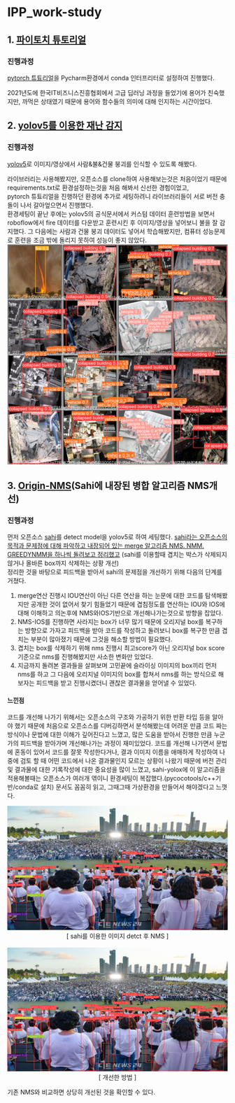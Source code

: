 # IPP_work-study

## 1. [파이토치 튜토리얼](https://github.com/KangHongJun/IPP_Xiilab/tree/main/pytorch)

### 진행과정
 [pytorch 튜툐리얼](https://tutorials.pytorch.kr/beginner/basics/quickstart_tutorial.html)을 Pycharm환경에서 conda 인터프리터로 설정하여 진행했다. 

2021년도에 한국IT비즈니스진흥협회에서 고급 딥러닝 과정을 들었기에 용어가 친숙했지만, 까먹은 상태였기 때문에 용어와 함수들의 의미에 대해 인지하는 시간이었다.



## 2. [yolov5를 이용한 재난 감지](https://github.com/KangHongJun/IPP_Xiilab/tree/main/collapse_data_train)

### 진행과정
[yolov5](https://github.com/ultralytics/yolov5)로 이미지/영상에서 사람&불&건물 붕괴를 인식할 수 있도록 해봤다.

 라이브러리는 사용해봤지만, 오픈소스를 clone하여 사용해보는것은 처음이었기 때문에 requirements.txt로 환경설정하는것을 처음 해봐서 신선한 경험이었고,<br>
pytorch 튜툐리얼을 진행하던 환경에 추가로 세팅하려니 라이브러리들이 서로 버전 충돌이 나서 갈아엎으면서 진행했다.<br>
 환경세팅이 끝난 후에는 yolov5의 공식문서에서 커스텀 데이터 훈련방법을 보면서 roboflow에서 fire 데이터를 다운받고 훈련시킨 후 이미지/영상을 넣어보니 불을 잘 감지했다.
그 다음에는 사람과 건물 붕괴 데이터도 넣어서 학습해봤지만, 컴퓨터 성능문제로 훈련을 조금 밖에 돌리지 못하여 성능이 좋지 않았다.
<img src="https://github.com/KangHongJun/IPP_Xiilab/blob/main/collapse_data_train/val_batch0_pred.jpg">



## 3. [Origin-NMS](https://github.com/KangHongJun/Origin-NMS)(Sahi에 내장된 병합 알고리즘 NMS개선)

### 진행과정

 먼저 오픈소스 [sahi](https://github.com/obss/sahi)를 detect model을 yolov5로 하여 세팅했다.
 [sahi라는 오픈소스의 목적과 문제점에 대해 파악하고 내장되어 있는 merge 알고리즘 NMS. NMM. GREEDYNMM을 하나씩 돌려보고 정리했고](https://github.com/KangHongJun/IPP_Xiilab/tree/main/sahi_improve/search) (sahi를 이용할때 겹치는 박스가 삭제되지 않거나 올바른 box까지 삭제하는 상황 개선)<br>
정리한 것을 바탕으로 피드백을 받아서 sahi의 문제점을 개선하기 위해 다음의 단계를 거쳤다.<br>
1. merge연산 진행시 IOU연산이 아닌 다른 연산을 하는 눈문에 대한 코드를 탐색해봤지만 공개한 것이 없어서 찾기 힘들었기 때문에 겹침정도를 연산하는 IOU와 IOS에 대해 이해하고 의논후에 NMS와IOS기반으로 개선해나가는것으로 방향을 잡았다.<br>
2. NMS-IOS를 진행하면 사라지는 box가 너무 많기 때문에 오리지널 box를 복구하는 방향으로 가자고 피드백을 받아 코드를 작성하고 돌려보니 box를 복구한 만큼 겹치는 부분이 많아졌기 때문에 그것을 해소할 방법이 필요했다. <br>
3. 겹치는 box를 삭제하기 위해 nms 진행시 최고score가 아닌 오리지널 box score기준으로 nms를 진행해봤지만 사소한 변화만 있었다.
4. 지금까지 돌려본 결과들을 살펴보며 고민끝에 슬라이싱 이미지의 box끼리 먼저 nms를 하고 그 다음에 오리지널 이미지의 box를 합쳐서 nms를 하는 방식으로 해보자는 피드백을 받고 진행시켰더니 괜찮은 결과물을 얻어낼 수 있었다.

#### 느낀점
 코드를 개선해 나가기 위해서는 오픈소스의 구조와 가공하기 위한 반환 타입 등을 알아야 했기 때문에 처음으로 오픈소스를 디버깅하면서 분석해봤는데 어려운 만큼 코드 짜는 방식이나 문법에 대한 이해가 깊어진다고 느꼈고, 많은 도움을 받아서 진행한 만큼 누군가의 피드백을 받아가며 개선해나가는 과정이 재미있었다.
 코드를 개선해 나가면서 문법에 혼동이 있어서 코드를 잘못 작성한다거나, 결과 이미지 이름을 애매하게 작성하여 나중에 검토 할 때 어떤 코드에서 나온 결과물인지 모르는 상황이 나왔기 때문에 버전 관리 및 결과물에 대한 기록작성에 대한 중요성을 많이 느꼈고, sahi-yolox에 이 알고리즘을 적용해볼때는 오픈소스가 여러개 엮이니 환경세팅이 복잡했다.(pycocotools/c++기반/conda로 설치)  문서도 꼼꼼히 읽고, 그때그때 가상환경을 만들어서 해야겠다고 느꼇다.
 
 <p float="left">
    <div align = "center">
       <img src="https://github.com/KangHongJun/Origin-NMS/blob/main/Images/NMS_yolov5m.png"><br>
     [ sahi를 이용한 이미지 detct 후 NMS ]<br><br>
       <img src="https://github.com/KangHongJun/Origin-NMS/blob/main/Images/Origin_NMS_yolov5m.png"><br>
     [ 개선한 방법 ]
    </div>
  </p>
  기존 NMS와 비교하면 상당히 개선된 것을 확인할 수 있다.
</div>


